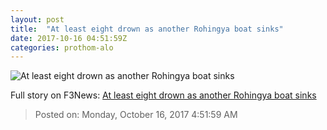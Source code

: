 ```yaml
---
layout: post
title:  "At least eight drown as another Rohingya boat sinks"
date: 2017-10-16 04:51:59Z
categories: prothom-alo
---
```


![At least eight drown as another Rohingya boat sinks](http://en.prothom-alo.com/contents/cache/images/1200x630x1/uploads/media/2017/10/16/2bca9be1dd79b39701f7d9d1d57ed84e-boat.jpg?jadewits_media_id=152253)




Full story on F3News: [At least eight drown as another Rohingya boat sinks](http://www.f3nws.com/n/AcZhTC)

> Posted on: Monday, October 16, 2017 4:51:59 AM
